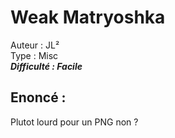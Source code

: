 # Weak Matryoshka

Auteur : JL²  
Type : Misc  
***Difficulté : Facile***

## Enoncé :
Plutot lourd pour un PNG non ?